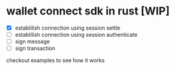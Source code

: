 # wallet connect sdk in rust [WIP]

- [x] establilish connection using session settle
- [ ] establilish connection using session authenticate
- [ ] sign message
- [ ] sign transaction

checkout examples to see how it works